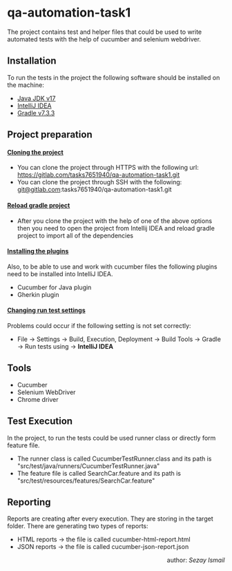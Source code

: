 # qa-automation-task1

The project contains test and helper files that could be used to write automated tests with the help of cucumber and selenium webdriver.

## **Installation**

To run the tests in the project the following software should be installed on the machine:

+ <u>Java JDK v17</u>
+ <u>IntelliJ IDEA</u>
+ <u>Gradle v7.3.3</u>

## **Project preparation**

#### <u>Cloning the project</u>

+ You can clone the project through HTTPS with the following url: https://gitlab.com/tasks7651940/qa-automation-task1.git
+ You can clone the project through SSH with the following: git@gitlab.com:tasks7651940/qa-automation-task1.git

#### <u>Reload gradle project</u>

+ After you clone the project with the help of one of the above options then you need to open the project from Intellij IDEA and reload gradle project to import all of the dependencies

#### <u>Installing the plugins</u>

Also, to be able to use and work with cucumber files the following plugins need to be installed into IntelliJ IDEA.
+ Cucumber for Java plugin
+ Gherkin plugin

#### <u>Changing run test settings</u>

Problems could occur if the following setting is not set correctly:
+ File -> Settings -> Build, Execution, Deployment -> Build Tools -> Gradle -> Run tests using -> <b>IntelliJ IDEA</b>

## **Tools**

+ Cucumber
+ Selenium WebDriver
+ Chrome driver

## **Test Execution**

In the project, to run the tests could be used runner class or directly form feature file.
+ The runner class is called CucumberTestRunner.class and its path is "src/test/java/runners/CucumberTestRunner.java"
+ The feature file is called SearchCar.feature and its path is "src/test/resources/features/SearchCar.feature"

## **Reporting**

Reports are creating after every execution. They are storing in the target folder. There are generating two types of reports:
+ HTML reports -> the file is called cucumber-html-report.html
+ JSON reports -> the file is called cucumber-json-report.json

<div style="text-align: right"> author: <i>Sezay Ismail</i> </div>
